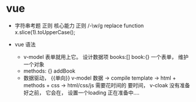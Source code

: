 # vue

- 字符串考题
  正则 核心能力
  正则  /-\w/g   replace function 
  x.slice(1).toUpperCase();

- vue 语法  
  - v-model  表单就用上它。 
  设计数据项    books:[]  book:{} 一个表单， 维护一个对象
  - methods: {} addBook
  - 数据驱动， {{单向}} v-model 
    数据 -> compile template -> html + methods + css -> html/css/js 
    需要花时间的 要时间， 
    v-cloak 没有准备好之前， 它会在，
    设置一个loading 正在准备中....
    